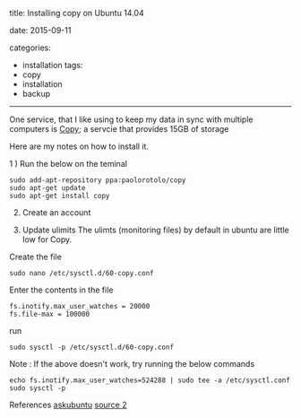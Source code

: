 title: Installing copy on Ubuntu 14.04

date: 2015-09-11

categories:
- installation
tags:
- copy
- installation
- backup

---

One service, that I like using to keep my data in sync with multiple computers is [Copy](https://www.copy.com/page/); a servcie that provides 15GB of storage

Here are my notes on how to install it.

1 ) Run the below on the teminal
```
sudo add-apt-repository ppa:paolorotolo/copy
sudo apt-get update
sudo apt-get install copy
```

2) Create an account

3) Update ulimits
The ulimts (monitoring files) by default in ubuntu are little low for Copy.

Create the file
```
sudo nano /etc/sysctl.d/60-copy.conf
```

Enter the contents in the file
```
fs.inotify.max_user_watches = 20000
fs.file-max = 100000
```

run
```
sudo sysctl -p /etc/sysctl.d/60-copy.conf
```

Note : If the above doesn't work, try running the below commands

```
echo fs.inotify.max_user_watches=524288 | sudo tee -a /etc/sysctl.conf
sudo sysctl -p
```



References
[askubuntu](http://askubuntu.com/questions/454936/copy-app-error-the-open-file-ulimit-level-is-too-low-please-increase-it-other)
[source 2](http://tranduyhung.joomla.com/18-copy-on-linux-the-open-file-ulimit-level-is-too-low-please-increase-it-otherwise-changes-will-not-be-detected-properly)
